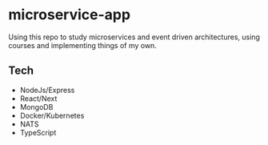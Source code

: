 # microservice-app

Using this repo to study microservices and event driven architectures, using courses and implementing things of my own.


## Tech
 - NodeJs/Express
 - React/Next
 - MongoDB
 - Docker/Kubernetes
 - NATS
 - TypeScript
